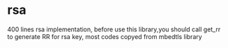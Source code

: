 # rsa
400 lines  rsa implementation,
before use this library,you should call get_rr to generate RR for rsa key,
most codes copyed from mbedtls library
